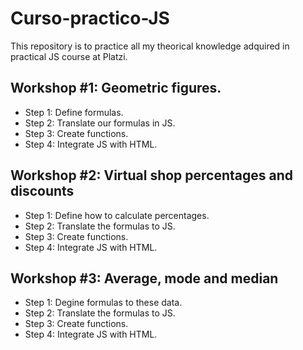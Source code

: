 # Curso-practico-JS
This repository is to practice all my theorical knowledge adquired in practical JS course at Platzi.
 
## Workshop #1: Geometric figures.
- Step 1: Define formulas.
- Step 2: Translate our formulas in JS.
- Step 3: Create functions.
- Step 4: Integrate JS with HTML.

## Workshop #2: Virtual shop percentages and discounts
- Step 1: Define how to calculate percentages.
- Step 2: Translate the formulas to JS.
- Step 3: Create functions.
- Step 4: Integrate JS with HTML.

## Workshop #3: Average, mode and median
- Step 1: Degine formulas to these data.
- Step 2: Translate the formulas to JS.
- Step 3: Create functions.
- Step 4: Integrate JS with HTML. 